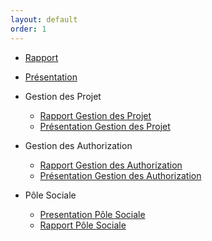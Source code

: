 ```yaml
---
layout: default
order: 1
---
```



- [Rapport](https://labs-web.github.io/prototype/documentation/) 
- [Présentation](https://labs-web.github.io/prototype/documentation/presentation.html#/) 
- Gestion des Projet
    - [Rapport Gestion des Projet](https://labs-web.github.io/prototype/documentation/gestionProjects/)
    - [Présentation Gestion des Projet](https://labs-web.github.io/prototype/documentation/gestionProjects/presentation.html#/)
- Gestion des Authorization
    - [Rapport Gestion des Authorization](https://labs-web.github.io/prototype/documentation/authorization/)
    - [Présentation Gestion des Authorization](https://labs-web.github.io/prototype/documentation/authorization/presentation.html#/)
  
 - Pôle Sociale 
    - [Presentation Pôle Sociale ](https://labs-web.github.io/analyse/documentation/Pôle-sociale/presentation.html#/)
   - [Rapport Pôle Sociale](https://labs-web.github.io/analyse/documentation/Pôle-sociale/)